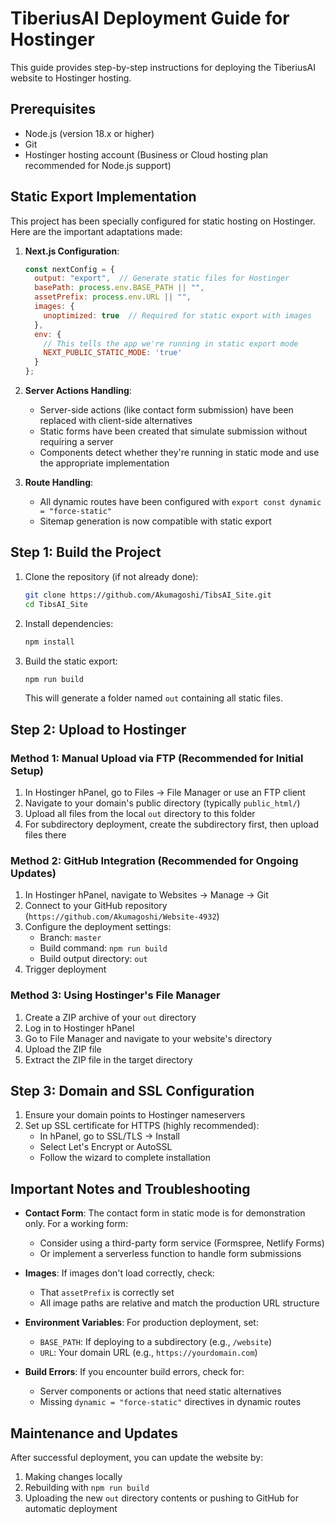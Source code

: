# TiberiusAI Deployment Guide for Hostinger

This guide provides step-by-step instructions for deploying the TiberiusAI website to Hostinger hosting.

## Prerequisites

- Node.js (version 18.x or higher)
- Git
- Hostinger hosting account (Business or Cloud hosting plan recommended for Node.js support)

## Static Export Implementation

This project has been specially configured for static hosting on Hostinger. Here are the important adaptations made:

1. **Next.js Configuration**: 
   ```javascript
   const nextConfig = {
     output: "export",  // Generate static files for Hostinger
     basePath: process.env.BASE_PATH || "",
     assetPrefix: process.env.URL || "",
     images: {
       unoptimized: true  // Required for static export with images
     },
     env: {
       // This tells the app we're running in static export mode
       NEXT_PUBLIC_STATIC_MODE: 'true'
     }
   };
   ```

2. **Server Actions Handling**:
   - Server-side actions (like contact form submission) have been replaced with client-side alternatives
   - Static forms have been created that simulate submission without requiring a server
   - Components detect whether they're running in static mode and use the appropriate implementation

3. **Route Handling**:
   - All dynamic routes have been configured with `export const dynamic = "force-static"`
   - Sitemap generation is now compatible with static export

## Step 1: Build the Project

1. Clone the repository (if not already done):
   ```bash
   git clone https://github.com/Akumagoshi/TibsAI_Site.git
   cd TibsAI_Site
   ```

2. Install dependencies:
   ```bash
   npm install
   ```

3. Build the static export:
   ```bash
   npm run build
   ```

   This will generate a folder named `out` containing all static files.

## Step 2: Upload to Hostinger

### Method 1: Manual Upload via FTP (Recommended for Initial Setup)

1. In Hostinger hPanel, go to Files → File Manager or use an FTP client
2. Navigate to your domain's public directory (typically `public_html/`)
3. Upload all files from the local `out` directory to this folder
4. For subdirectory deployment, create the subdirectory first, then upload files there

### Method 2: GitHub Integration (Recommended for Ongoing Updates)

1. In Hostinger hPanel, navigate to Websites → Manage → Git
2. Connect to your GitHub repository (`https://github.com/Akumagoshi/Website-4932`)
3. Configure the deployment settings:
   - Branch: `master` 
   - Build command: `npm run build`
   - Build output directory: `out`
4. Trigger deployment

### Method 3: Using Hostinger's File Manager

1. Create a ZIP archive of your `out` directory
2. Log in to Hostinger hPanel
3. Go to File Manager and navigate to your website's directory
4. Upload the ZIP file
5. Extract the ZIP file in the target directory

## Step 3: Domain and SSL Configuration

1. Ensure your domain points to Hostinger nameservers
2. Set up SSL certificate for HTTPS (highly recommended):
   - In hPanel, go to SSL/TLS → Install
   - Select Let's Encrypt or AutoSSL
   - Follow the wizard to complete installation

## Important Notes and Troubleshooting

- **Contact Form**: The contact form in static mode is for demonstration only. For a working form:
  - Consider using a third-party form service (Formspree, Netlify Forms)
  - Or implement a serverless function to handle form submissions

- **Images**: If images don't load correctly, check:
  - That `assetPrefix` is correctly set
  - All image paths are relative and match the production URL structure

- **Environment Variables**: For production deployment, set:
  - `BASE_PATH`: If deploying to a subdirectory (e.g., `/website`)
  - `URL`: Your domain URL (e.g., `https://yourdomain.com`)

- **Build Errors**: If you encounter build errors, check for:
  - Server components or actions that need static alternatives
  - Missing `dynamic = "force-static"` directives in dynamic routes

## Maintenance and Updates

After successful deployment, you can update the website by:

1. Making changes locally
2. Rebuilding with `npm run build`
3. Uploading the new `out` directory contents or pushing to GitHub for automatic deployment
